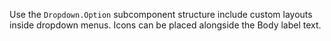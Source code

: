 Use the `Dropdown.Option` subcomponent structure include custom layouts inside dropdown menus. Icons can be placed alongside the Body label text.